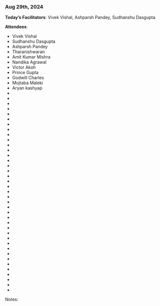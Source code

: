 ### Aug 29th, 2024

**Today’s Facilitators**: Vivek Vishal, Ashparsh Pandey, Sudhanshu Dasgupta


**Attendees**: 
- Vivek Vishal
- Sudhanshu Dasgupta
- Ashparsh Pandey
- Tharanishwaran
- Amit Kumar Mishra
- Nandika Agrawal
- Victor Akoh
- Prince Gupta
- Godwill Charles 
- Mojtaba Maleki
- Aryan kashyap
- 
- 
- 
- 
- 
- 
- 
- 
- 
- 
- 
- 
- 
- 
- 
- 
- 
- 
- 
- 
- 
- 
- 
- 
- 
- 
- 
- 
- 
- 
- 
- 
- 
- 
- 
- 
- 
- 
- 


Notes:
